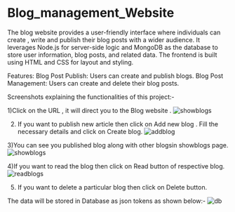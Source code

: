 ﻿# Blog_management_Website

The blog website provides a user-friendly interface where individuals can create , write and publish their blog posts with a wider audience. It leverages Node.js for server-side logic and MongoDB as the database to store user information, blog posts, and related data. The frontend is built using HTML and CSS for layout and styling.

Features:
Blog Post Publish: Users can create and publish blogs.
Blog Post Management: Users can create  and delete their blog posts.

Screenshots explaining the functionalities of this project:-

1)Click on the URL , it will direct you to the Blog website .
![showblogs](https://github.com/PriyankaDandapat/Blog_website/assets/144220616/ef862516-d386-43a1-8213-516628d5a24c)

2) If you want to publish new article then click on Add new blog . Fill the necessary details and click on Create blog.
![addblog](https://github.com/PriyankaDandapat/Blog_website/assets/144220616/c89aeace-fe91-4444-999c-5e0e110b47ef)

3)You can see you published blog along with other blogsin showblogs page.
![showblogs](https://github.com/PriyankaDandapat/Blog_website/assets/144220616/ef862516-d386-43a1-8213-516628d5a24c)

4)If you want to read the blog then click on Read button of respective blog.
![readblogs](https://github.com/PriyankaDandapat/Blog_website/assets/144220616/acc2dc97-d12c-49bf-91e8-ef076b909e48)

5) If you want to delete a particular blog then click on Delete button.

The data will be stored in Database as json tokens as shown below:-
![db](https://github.com/PriyankaDandapat/Blog_website/assets/144220616/f133042b-cf37-4a55-9d71-bc96736ef668)
